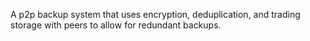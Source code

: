 A p2p backup system that uses encryption, deduplication, and trading storage with peers to allow for redundant backups.
